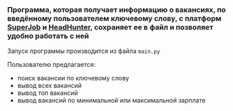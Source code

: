 ### Программа, которая получает информацию о вакансиях, по введённому пользователем ключевому слову, с платформ [SuperJob](https://russia.superjob.ru/?ysclid=ljlgm0d3a3802926390&from_refresh=1) и [HeadHunter](https://hh.ru/?ysclid=ljlgi8kxzx104832045&customDomain=1), сохраняет ее в файл и позволяет удобно работать с ней 

Запуск программы производится из файла `main.py`

Пользователю предлагается:

- поиск вакансии по ключевому слову
- вывод всех вакансий
- вывод топ вакансий
- вывод вакансий по минимальной или максимальной зарплате

